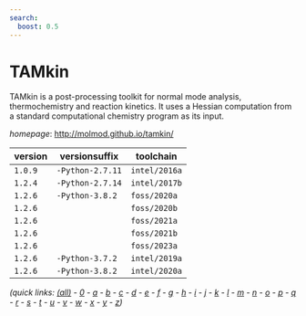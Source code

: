 ```yaml
---
search:
  boost: 0.5
---
```

# TAMkin

TAMkin is a post-processing toolkit for normal mode analysis,  thermochemistry and reaction kinetics. It uses a Hessian computation from a  standard computational chemistry program as its input.

*homepage*: <http://molmod.github.io/tamkin/>

version | versionsuffix | toolchain
--------|---------------|----------
``1.0.9`` | ``-Python-2.7.11`` | ``intel/2016a``
``1.2.4`` | ``-Python-2.7.14`` | ``intel/2017b``
``1.2.6`` | ``-Python-3.8.2`` | ``foss/2020a``
``1.2.6`` |  | ``foss/2020b``
``1.2.6`` |  | ``foss/2021a``
``1.2.6`` |  | ``foss/2021b``
``1.2.6`` |  | ``foss/2023a``
``1.2.6`` | ``-Python-3.7.2`` | ``intel/2019a``
``1.2.6`` | ``-Python-3.8.2`` | ``intel/2020a``


*(quick links: [(all)](../index.md) - [0](../0/index.md) - [a](../a/index.md) - [b](../b/index.md) - [c](../c/index.md) - [d](../d/index.md) - [e](../e/index.md) - [f](../f/index.md) - [g](../g/index.md) - [h](../h/index.md) - [i](../i/index.md) - [j](../j/index.md) - [k](../k/index.md) - [l](../l/index.md) - [m](../m/index.md) - [n](../n/index.md) - [o](../o/index.md) - [p](../p/index.md) - [q](../q/index.md) - [r](../r/index.md) - [s](../s/index.md) - [t](../t/index.md) - [u](../u/index.md) - [v](../v/index.md) - [w](../w/index.md) - [x](../x/index.md) - [y](../y/index.md) - [z](../z/index.md))*

